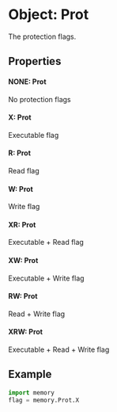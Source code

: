 # Object: Prot

The protection flags.

## Properties

#### NONE: Prot
No protection flags

#### X: Prot
Executable flag

#### R: Prot
Read flag

#### W: Prot
Write flag

#### XR: Prot
Executable + Read flag

#### XW: Prot
Executable + Write flag

#### RW: Prot
Read + Write flag

#### XRW: Prot
Executable + Read + Write flag

## Example
```python
import memory
flag = memory.Prot.X
```
